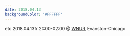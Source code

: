 ```yaml
---
date: 2018.04.13
backgroundColor: '#FFFFFF'
---
```


etc 2018.04.13fr 23:00-02:00 @ [WNUR](http://www.wnur.org/), Evanston-Chicago